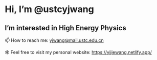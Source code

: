 # Hi, I’m @ustcyjwang
## I’m interested in High Energy Physics

📫 How to reach me: yjwang@mail.ustc.edu.cn

🕸 Feel free to visit my personal website: https://yijiewang.netlify.app/ 

<!---
ustcyjwang/ustcyjwang is a ✨ special ✨ repository because its `README.md` (this file) appears on your GitHub profile.
You can click the Preview link to take a look at your changes.
--->

